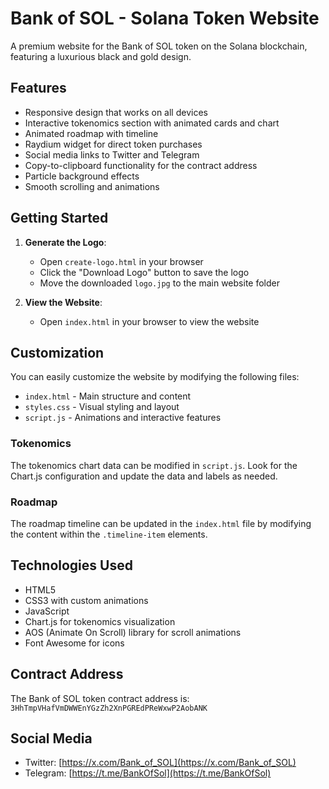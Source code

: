 # Bank of SOL - Solana Token Website

A premium website for the Bank of SOL token on the Solana blockchain, featuring a luxurious black and gold design.

## Features

- Responsive design that works on all devices
- Interactive tokenomics section with animated cards and chart
- Animated roadmap with timeline
- Raydium widget for direct token purchases
- Social media links to Twitter and Telegram
- Copy-to-clipboard functionality for the contract address
- Particle background effects
- Smooth scrolling and animations

## Getting Started

1. **Generate the Logo**:
   - Open `create-logo.html` in your browser
   - Click the "Download Logo" button to save the logo
   - Move the downloaded `logo.jpg` to the main website folder

2. **View the Website**:
   - Open `index.html` in your browser to view the website

## Customization

You can easily customize the website by modifying the following files:

- `index.html` - Main structure and content
- `styles.css` - Visual styling and layout
- `script.js` - Animations and interactive features

### Tokenomics

The tokenomics chart data can be modified in `script.js`. Look for the Chart.js configuration and update the data and labels as needed.

### Roadmap

The roadmap timeline can be updated in the `index.html` file by modifying the content within the `.timeline-item` elements.

## Technologies Used

- HTML5
- CSS3 with custom animations
- JavaScript
- Chart.js for tokenomics visualization
- AOS (Animate On Scroll) library for scroll animations
- Font Awesome for icons

## Contract Address

The Bank of SOL token contract address is: `3HhTmpVHafVmDWWEnYGzZh2XnPGREdPReWxwP2AobANK`

## Social Media

- Twitter: [https://x.com/Bank_of_SOL](https://x.com/Bank_of_SOL)
- Telegram: [https://t.me/BankOfSol](https://t.me/BankOfSol)
